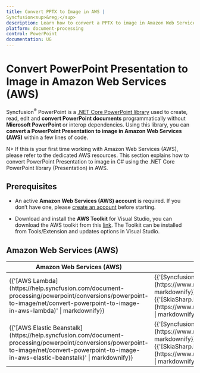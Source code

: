 ```yaml
---
title: Convert PPTX to Image in AWS | 
Syncfusion<sup>&reg;</sup>
description: Learn how to convert a PPTX to image in Amazon Web Services (AWS) using .NET Core PowerPoint library (Presentation) in C#.
platform: document-processing
control: PowerPoint
documentation: UG
---
```


# Convert PowerPoint Presentation to Image in Amazon Web Services (AWS)


Syncfusion<sup>&reg;</sup> PowerPoint is a [.NET Core PowerPoint library](https://www.syncfusion.com/document-processing/powerpoint-framework/net-core) used to create, read, edit and **convert PowerPoint documents** programmatically without **Microsoft PowerPoint** or interop dependencies. Using this library, you can **convert a PowerPoint Presentation to image in Amazon Web Services (AWS)** within a few lines of code. 

N> If this is your first time working with Amazon Web Services (AWS), please refer to the dedicated AWS resources. This section explains how to convert PowerPoint Presentation to image in C# using the .NET Core PowerPoint library (Presentation) in AWS. 

## Prerequisites 

* An active **Amazon Web Services (AWS) account** is required. If you don’t have one, please [create an account](https://aws.amazon.com/) before starting.

* Download and install the **AWS Toolkit** for Visual Studio, you can download the AWS toolkit from this [link](https://aws.amazon.com/visualstudio/). The Toolkit can be installed from Tools/Extension and updates options in Visual Studio.

## Amazon Web Services (AWS)

<table>
<thead>
<tr>
<th>
Amazon Web Services (AWS)<br/></th><th>
NuGet package name<br/></th></tr></thead>
<tr>
<td>
{{'[AWS Lambda](https://help.syncfusion.com/document-processing/powerpoint/conversions/powerpoint-to-image/net/convert-powerpoint-to-image-in-aws-lambda)' | markdownify}} <br/></td><td>
{{'[Syncfusion.PresentationRenderer.Net.Core](https://www.nuget.org/packages/Syncfusion.PresentationRenderer.Net.Core)' | markdownify}}<br/>
{{'[SkiaSharp.NativeAssets.Linux.NoDependencies v2.88.8](https://www.nuget.org/packages/SkiaSharp.NativeAssets.Linux.NoDependencies/2.88.8)' | markdownify}} <br/>
</td></tr>
<tr>
<td>
{{'[AWS Elastic Beanstalk](https://help.syncfusion.com/document-processing/powerpoint/conversions/powerpoint-to-image/net/convert-powerpoint-to-image-in-aws-elastic-beanstalk)' | markdownify}} <br/></td><td>
{{'[Syncfusion.PresentationRenderer.Net.Core](https://www.nuget.org/packages/Syncfusion.PresentationRenderer.Net.Core)' | markdownify}}<br/>
{{'[SkiaSharp.NativeAssets.Linux.NoDependencies v2.88.8](https://www.nuget.org/packages/SkiaSharp.NativeAssets.Linux.NoDependencies/2.88.8)' | markdownify}} <br/>
</td></tr>
</table>
